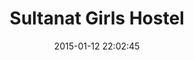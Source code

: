 ---
layout: post
title:  "Sultanat Girls Hostel"
date:   2015-01-12 22:02:45
categories: pg
address: Jamia Nagar, Abul Fazal Enclave, Okhla, New Delhi, Delhi 110020
dist: 0
ratings:
---
